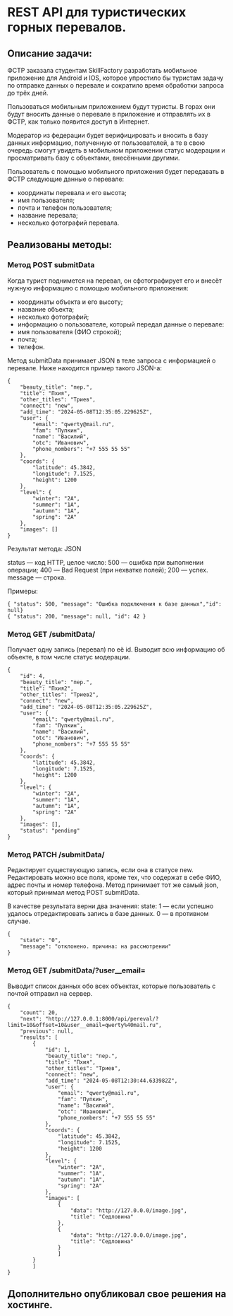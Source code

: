 # REST API для туристических горных перевалов.

## Описание задачи:

ФСТР заказала студентам SkillFactory разработать мобильное приложение для Android и IOS, которое упростило бы туристам задачу по отправке данных о перевале и сократило время обработки запроса до трёх дней.

Пользоваться мобильным приложением будут туристы. В горах они будут вносить данные о перевале в приложение и отправлять их в ФСТР, как только появится доступ в Интернет.

Модератор из федерации будет верифицировать и вносить в базу данных информацию, полученную от пользователей, а те в свою очередь смогут увидеть в мобильном приложении статус модерации и просматривать базу с объектами, внесёнными другими.

Пользователь с помощью мобильного приложения будет передавать в ФСТР следующие данные о перевале:

- координаты перевала и его высота;
- имя пользователя;
- почта и телефон пользователя;
- название перевала;
- несколько фотографий перевала.

## Реализованы методы:

### Метод POST submitData
Когда турист поднимется на перевал, он сфотографирует его и внесёт нужную информацию с помощью мобильного приложения:

- координаты объекта и его высоту;
- название объекта;
- несколько фотографий;
- информацию о пользователе, который передал данные о перевале:
- имя пользователя (ФИО строкой);
- почта;
- телефон.

Метод submitData принимает JSON в теле запроса с информацией о перевале. Ниже находится пример такого JSON-а:

```
{
	"beauty_title": "пер.",
	"title": "Пхия",
	"other_titles": "Триев",
	"connect": "new",
	"add_time": "2024-05-08T12:35:05.229625Z",
	"user": {
		"email": "qwerty@mail.ru",
		"fam": "Пупкин",
		"name": "Василий",
		"otc": "Иванович",
		"phone_nombers": "+7 555 55 55"
	},
	"coords": {
		"latitude": 45.3842,
		"longitude": 7.1525,
		"height": 1200
	},
	"level": {
		"winter": "2A",
		"summer": "1А",
		"autumn": "1А",
		"spring": "2A"
	},
	"images": []
}
```
Результат метода: JSON

status — код HTTP, целое число:
500 — ошибка при выполнении операции;
400 — Bad Request (при нехватке полей);
200 — успех.
message — строка.

Примеры:

```
{ "status": 500, "message": "Ошибка подключения к базе данных","id": null}
{ "status": 200, "message": null, "id": 42 }
```

### Метод GET /submitData/<id> 
Получает одну запись (перевал) по её id.
Выводит всю информацию об объекте, в том числе статус модерации.

```
{
	"id": 4,
	"beauty_title": "пер.",
	"title": "Пхия2",
	"other_titles": "Триев2",
	"connect": "new",
	"add_time": "2024-05-08T12:35:05.229625Z",
	"user": {
		"email": "qwerty@mail.ru",
		"fam": "Пупкин",
		"name": "Василий",
		"otc": "Иванович",
		"phone_nombers": "+7 555 55 55"
	},
	"coords": {
		"latitude": 45.3842,
		"longitude": 7.1525,
		"height": 1200
	},
	"level": {
		"winter": "2A",
		"summer": "1А",
		"autumn": "1А",
		"spring": "2A"
	},
	"images": [],
	"status": "pending"
}
```

### Метод PATCH /submitData/<id>
Редактирует существующую запись, если она в статусе new.
Редактировать можно все поля, кроме тех, что содержат в себе ФИО, адрес почты и номер телефона. Метод принимает тот же самый json, который принимал метод POST submitData.

В качестве результата верни два значения:
state:
1 — если успешно удалось отредактировать запись в базе данных.
0 — в противном случае.

```
{
	"state": "0",
	"message": "отклонено. причина: на рассмотрении"
}
```

### Метод GET /submitData/?user__email=<email> 
Выводит список данных обо всех объектах, которые пользователь с почтой <email> отправил на сервер.
```
{
	"count": 20,
	"next": "http://127.0.0.1:8000/api/pereval/?limit=10&offset=10&user__email=qwerty%40mail.ru",
	"previous": null,
	"results": [
		{
			"id": 1,
			"beauty_title": "пер.",
			"title": "Пхия",
			"other_titles": "Триев",
			"connect": "new",
			"add_time": "2024-05-08T12:30:44.633982Z",
			"user": {
				"email": "qwerty@mail.ru",
				"fam": "Пупкин",
				"name": "Василий",
				"otc": "Иванович",
				"phone_nombers": "+7 555 55 55"
			},
			"coords": {
				"latitude": 45.3842,
				"longitude": 7.1525,
				"height": 1200
			},
			"level": {
				"winter": "2A",
				"summer": "1А",
				"autumn": "1А",
				"spring": "2A"
			},
			"images": [
				{
					"data": "http://127.0.0.0/image.jpg",
					"title": "Седловина"
				},
				{
					"data": "http://127.0.0.0/image.jpg",
					"title": "Седловина"
				}
				]
		}
		]
}
```

## Дополнительно опубликовал свое решения на хостинге.
